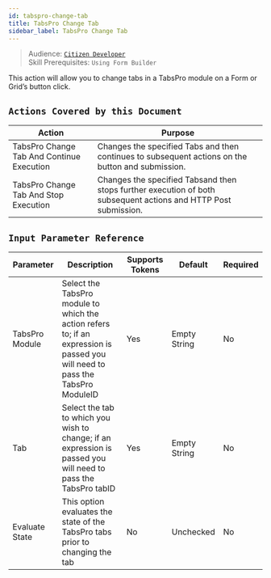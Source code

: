 ```yaml
---
id: tabspro-change-tab
title: TabsPro Change Tab
sidebar_label: TabsPro Change Tab
---
```


> Audience: [`Citizen Developer`](/docs/audience#citizen-developers)<br/>
> Skill Prerequisites: `Using Form Builder`

This action will allow you to change tabs in a TabsPro module on a Form or Grid’s button click.

## `Actions Covered by this Document`

| Action | Purpose |
| -- | -- |
| TabsPro Change Tab And Continue Execution | Changes the specified Tabs and then continues to subsequent actions on the button and submission. |
| TabsPro Change Tab And Stop Execution | Changes the specified Tabsand then stops further execution of both subsequent actions and HTTP Post submission. |

## `Input Parameter Reference`

| Parameter | Description | Supports Tokens | Default | Required |
| -- | -- | -- | -- | -- |
| TabsPro Module | Select the TabsPro module to which the action refers to; if an expression is passed you will need to pass the TabsPro ModuleID | Yes | Empty String | No |
| Tab | Select the tab to which you wish to change; if an expression is passed you will need to pass the TabsPro tabID | Yes | Empty String | No |
| Evaluate State | This option evaluates the state of the TabsPro tabs prior to changing the tab | No | Unchecked | No |
